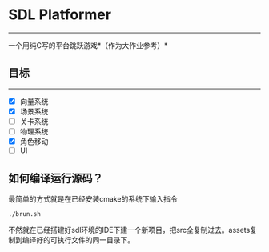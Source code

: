 # SDL Platformer
---------------------

一个用纯C写的平台跳跃游戏*（作为大作业参考）*

## 目标
---------------------

 - [x] 向量系统
 - [x] 场景系统
 - [ ] 关卡系统
 - [ ] 物理系统
 - [x] 角色移动
 - [ ] UI

 ## 如何编译运行源码？

 最简单的方式就是在已经安装cmake的系统下输入指令
 ```
 ./brun.sh
 ```
 不然就在已经搭建好sdl环境的IDE下建一个新项目，把src全复制过去。assets复制到编译好的可执行文件的同一目录下。